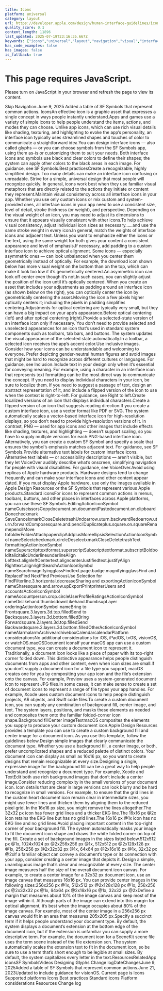 ```yaml
---
title: Icons
platform: universal
category: layout
url: https://developer.apple.com/design/human-interface-guidelines/icons
quality_score: 0.1
content_length: 11896
last_updated: 2025-07-19T23:16:35.667Z
keywords: ["icons","universal","layout","navigation","visual","interface","color","design","system","buttons","images","accessibility","voiceover","selection"]
has_code_examples: false
has_images: false
is_fallback: true
---
```


# This page requires JavaScript.

Please turn on JavaScript in your browser and refresh the page to view its content.

Skip Navigation June 9, 2025 Added a table of SF Symbols that represent common actions. IconsAn effective icon is a graphic asset that expresses a single concept in ways people instantly understand.Apps and games use a variety of simple icons to help people understand the items, actions, and modes they can choose. Unlike app icons, which can use rich visual details like shading, texturing, and highlighting to evoke the app’s personality, an interface icon typically uses streamlined shapes and touches of color to communicate a straightforward idea.You can design interface icons — also called glyphs — or you can choose symbols from the SF Symbols app, using them as-is or customizing them to suit your needs. Both interface icons and symbols use black and clear colors to define their shapes; the system can apply other colors to the black areas in each image. For guidance, see SF Symbols.Best practicesCreate a recognizable, highly simplified design. Too many details can make an interface icon confusing or unreadable. Strive for a simple, universal design that most people will recognize quickly. In general, icons work best when they use familiar visual metaphors that are directly related to the actions they initiate or content they represent.Maintain visual consistency across all interface icons in your app. Whether you use only custom icons or mix custom and system-provided ones, all interface icons in your app need to use a consistent size, level of detail, stroke thickness (or weight), and perspective. Depending on the visual weight of an icon, you may need to adjust its dimensions to ensure that it appears visually consistent with other icons.To help achieve visual consistency, adjust individual icon sizes as necessary……and use the same stroke weight in every icon.In general, match the weights of interface icons and adjacent text. Unless you want to emphasize either the icons or the text, using the same weight for both gives your content a consistent appearance and level of emphasis.If necessary, add padding to a custom interface icon to achieve optical alignment. Some icons — especially asymmetric ones — can look unbalanced when you center them geometrically instead of optically. For example, the download icon shown below has more visual weight on the bottom than on the top, which can make it look too low if it’s geometrically centered.An asymmetric icon can look off center even though it’s not.In such cases, you can slightly adjust the position of the icon until it’s optically centered. When you create an asset that includes your adjustments as padding around an interface icon (as shown below on the right), you can optically center the icon by geometrically centering the asset.Moving the icon a few pixels higher optically centers it; including the pixels in padding simplifies centering.Adjustments for optical centering are typically very small, but they can have a big impact on your app’s appearance.Before optical centering (left) and after optical centering (right).Provide a selected-state version of an interface icon only if necessary. You don’t need to provide selected and unselected appearances for an icon that’s used in standard system components such as toolbars, tab bars, and buttons. The system updates the visual appearance of the selected state automatically.In a toolbar, a selected icon receives the app’s accent color.Use inclusive images. Consider how your icons can be understandable and welcoming to everyone. Prefer depicting gender-neutral human figures and avoid images that might be hard to recognize across different cultures or languages. For guidance, see Inclusion.Include text in your design only when it’s essential for conveying meaning. For example, using a character in an interface icon that represents text formatting can be the most direct way to communicate the concept. If you need to display individual characters in your icon, be sure to localize them. If you need to suggest a passage of text, design an abstract representation of it, and include a flipped version of the icon to use when the context is right-to-left. For guidance, see Right to left.Create localized versions of an icon that displays individual characters.Create a flipped version of an icon that suggests reading direction.If you create a custom interface icon, use a vector format like PDF or SVG. The system automatically scales a vector-based interface icon for high-resolution displays, so you don’t need to provide high-resolution versions of it. In contrast, PNG — used for app icons and other images that include effects like shading, textures, and highlighting — doesn’t support scaling, so you have to supply multiple versions for each PNG-based interface icon. Alternatively, you can create a custom SF Symbol and specify a scale that ensures the symbol’s emphasis matches adjacent text. For guidance, see SF Symbols.Provide alternative text labels for custom interface icons. Alternative text labels — or accessibility descriptions — aren’t visible, but they let VoiceOver audibly describe what’s onscreen, simplifying navigation for people with visual disabilities. For guidance, see VoiceOver.Avoid using replicas of Apple hardware products. Hardware designs tend to change frequently and can make your interface icons and other content appear dated. If you must display Apple hardware, use only the images available in Apple Design Resources or the SF Symbols that represent various Apple products.Standard iconsFor icons to represent common actions in menus, toolbars, buttons, and other places in interfaces across Apple platforms, you can use these SF Symbols.EditingActionIconSymbol nameCutscissorsCopydocument.on.documentPastedocument.on.clipboardDonecheckmark SaveCancelxmarkCloseDeletetrashUndoarrow.uturn.backwardRedoarrow.uturn.forwardComposesquare.and.pencilDuplicateplus.square.on.squareRenamepencilMove tofolderFolderAttachpaperclipAddplusMoreellipsisSelectionActionIconSymbol nameSelectcheckmark.circleDeselectxmarkCloseDeletetrashText formattingActionIconSymbol nameSuperscripttextformat.superscriptSubscripttextformat.subscriptBoldboldItalicitalicUnderlineunderline​​Align Lefttext.alignleftCentertext.aligncenterJustifiedtext.justifyAlign Righttext.alignrightSearchActionIconSymbol nameSearchmagnifyingglassFindtext.page.badge.magnifyingglassFind and ReplaceFind NextFind PreviousUse Selection for FindFilterline.3.horizontal.decreaseSharing and exportingActionIconSymbol nameSharesquare.and.arrow.upExportPrintprinterUsers and accountsActionIconSymbol nameAccountperson.crop.circleUserProfileRatingsActionIconSymbol nameDislikehand.thumbsdownLikehand.thumbsupLayer orderingActionIconSymbol nameBring to Frontsquare.3.layers.3d.top.filledSend to Backsquare.3.layers.3d.bottom.filledBring Forwardsquare.2.layers.3d.top.filledSend Backwardsquare.2.layers.3d.bottom.filledOtherActionIconSymbol nameAlarmalarmArchivearchiveboxCalendarcalendarPlatform considerationsNo additional considerations for iOS, iPadOS, tvOS, visionOS, or watchOS.macOSDocument iconsIf your macOS app can use a custom document type, you can create a document icon to represent it. Traditionally, a document icon looks like a piece of paper with its top-right corner folded down. This distinctive appearance helps people distinguish documents from apps and other content, even when icon sizes are small.If you don’t supply a document icon for a file type you support, macOS creates one for you by compositing your app icon and the file’s extension onto the canvas. For example, Preview uses a system-generated document icon to represent JPG files.In some cases, it can make sense to create a set of document icons to represent a range of file types your app handles. For example, Xcode uses custom document icons to help people distinguish projects, AR objects, and Swift code files.To create a custom document icon, you can supply any combination of background fill, center image, and text. The system layers, positions, and masks these elements as needed and composites them onto the familiar folded-corner icon shape.Background fillCenter imageTextmacOS composites the elements you supply to produce your custom document icon.Apple Design Resources provides a template you can use to create a custom background fill and center image for a document icon. As you use this template, follow the guidelines below.Design simple images that clearly communicate the document type. Whether you use a background fill, a center image, or both, prefer uncomplicated shapes and a reduced palette of distinct colors. Your document icon can display as small as 16x16 px, so you want to create designs that remain recognizable at every size.Designing a single, expressive image for the background fill can be a great way to help people understand and recognize a document type. For example, Xcode and TextEdit both use rich background images that don’t include a center image.Consider reducing complexity in the small versions of your document icon. Icon details that are clear in large versions can look blurry and be hard to recognize in small versions. For example, to ensure that the grid lines in the custom heart document icon remain clear in intermediate sizes, you might use fewer lines and thicken them by aligning them to the reduced pixel grid. In the 16x16 px size, you might remove the lines altogether.The 32x32 px icon has fewer grid lines and a thicker EKG line.The 16x16 px @2x icon retains the EKG line but has no grid lines.The 16x16 px @1x icon has no EKG line and no grid lines.Avoid placing important content in the top-right corner of your background fill. The system automatically masks your image to fit the document icon shape and draws the white folded corner on top of the fill. Create a set of background images in the sizes listed below.512x512 px @1x, 1024x1024 px @2x256x256 px @1x, 512x512 px @2x128x128 px @1x, 256x256 px @2x32x32 px @1x, 64x64 px @2x16x16 px @1x, 32x32 px @2xIf a familiar object can convey a document’s type or its connection with your app, consider creating a center image that depicts it. Design a simple, unambiguous image that’s clear and recognizable at every size. The center image measures half the size of the overall document icon canvas. For example, to create a center image for a 32x32 px document icon, use an image canvas that measures 16x16 px. You can provide center images in the following sizes:256x256 px @1x, 512x512 px @2x128x128 px @1x, 256x256 px @2x32x32 px @1x, 64x64 px @2x16x16 px @1x, 32x32 px @2xDefine a margin that measures about 10% of the image canvas and keep most of the image within it. Although parts of the image can extend into this margin for optical alignment, it’s best when the image occupies about 80% of the image canvas. For example, most of the center image in a 256x256 px canvas would fit in an area that measures 205x205 px.Specify a succinct term if it helps people understand your document type. By default, the system displays a document’s extension at the bottom edge of the document icon, but if the extension is unfamiliar you can supply a more descriptive term. For example, the document icon for a SceneKit scene file uses the term scene instead of the file extension scn. The system automatically scales the extension text to fit in the document icon, so be sure to use a term that’s short enough to be legible at small sizes. By default, the system capitalizes every letter in the text.ResourcesRelatedApp iconsSF SymbolsVideos Designing Glyphs Change logDateChangesJune 9, 2025Added a table of SF Symbols that represent common actions.June 21, 2023Updated to include guidance for visionOS. Current page is Icons Supported platforms Icons Best practices Standard icons Platform considerations Resources Change log